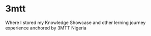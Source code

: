 # 3mtt
Where I stored my Knowledge Showcase and other lerning journey experience anchored by 3MTT Nigeria
